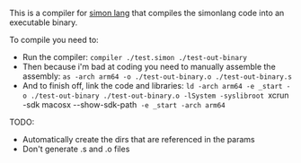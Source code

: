 This is a compiler for [simon lang](https://github.com/puresamari/simon) that compiles the simonlang code into an executable binary.

To compile you need to:
- Run the compiler: `compiler ./test.simon ./test-out-binary`
- Then because i'm bad at coding you need to manually assemble the assembly: `as -arch arm64 -o ./test-out-binary.o ./test-out-binary.s`
- And to finish off, link the code and libraries: `ld -arch arm64 -e _start -o ./test-out-binary ./test-out-binary.o -lSystem -syslibroot `xcrun -sdk macosx --show-sdk-path` -e _start -arch arm64`

TODO:
- Automatically create the dirs that are referenced in the params
- Don't generate .s and .o files